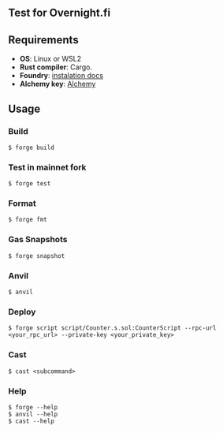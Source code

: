 ## Test for Overnight.fi

## Requirements

-   **OS**: Linux or WSL2
-   **Rust compiler**: Cargo.
-   **Foundry**: [instalation docs](https://book.getfoundry.sh/getting-started/installation)
-   **Alchemy key**: [Alchemy](https://www.alchemy.com/)


## Usage

### Build

```shell
$ forge build
```

### Test in mainnet fork

```shell
$ forge test
```

### Format

```shell
$ forge fmt
```

### Gas Snapshots

```shell
$ forge snapshot
```

### Anvil

```shell
$ anvil
```

### Deploy

```shell
$ forge script script/Counter.s.sol:CounterScript --rpc-url <your_rpc_url> --private-key <your_private_key>
```

### Cast

```shell
$ cast <subcommand>
```

### Help

```shell
$ forge --help
$ anvil --help
$ cast --help
```
